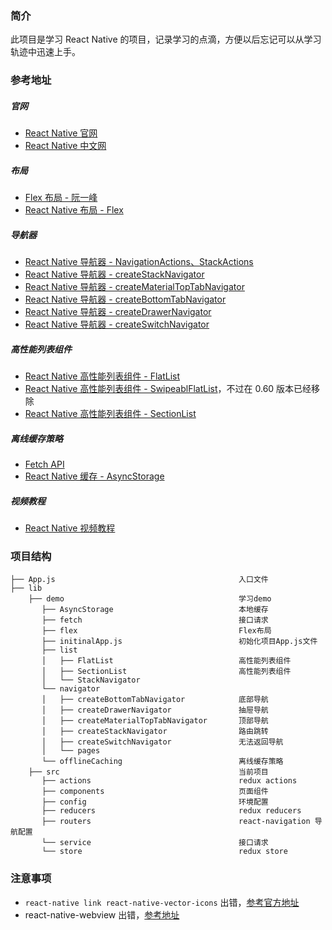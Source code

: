 ### 简介
此项目是学习 React Native 的项目，记录学习的点滴，方便以后忘记可以从学习轨迹中迅速上手。

### 参考地址

##### 官网

- [React Native 官网](http://facebook.github.io/react-native/docs/getting-started.html)
- [React Native 中文网](https://reactnative.cn/docs/0.47/getting-started.html#content)

##### 布局

- [Flex 布局 - 阮一峰](ruanyifeng.com/blog/2015/07/flex-grammar.html)
- [React Native  布局 - Flex](http://www.devio.org/2016/08/01/Reac-Native%E5%B8%83%E5%B1%80%E8%AF%A6%E7%BB%86%E6%8C%87%E5%8D%97/)

##### 导航器

- [React Native 导航器 - NavigationActions、StackActions](http://www.devio.org/2018/12/15/react-navigation3x/)
- [React Native 导航器 - createStackNavigator](https://www.devio.org/2018/12/24/createStackNavigator/)
- [React Native 导航器 - createMaterialTopTabNavigator](http://www.devio.org/2019/01/03/createMaterialTopTabNavigator/)
- [React Native 导航器 - createBottomTabNavigator](https://www.devio.org/2018/12/30/createBottomNavigator/)
- [React Native 导航器 - createDrawerNavigator](https://www.devio.org/2019/01/20/createDrawerNavigator/)
- [React Native 导航器 - createSwitchNavigator](https://www.devio.org/2019/01/21/createSwitchNavigator/)

##### 高性能列表组件

- [React Native 高性能列表组件 - FlatList](https://www.devio.org/2019/05/19/flatlist/)
- [React Native 高性能列表组件 - SwipeablFlatList](https://medium.com/@rutvikbhatt9/how-to-use-swipeableflatlist-new-react-native-experimental-component-cb792b1c7b0a)，不过在 0.60 版本已经移除
- [React Native 高性能列表组件 - SectionList](https://facebook.github.io/react-native/docs/sectionlist)

##### 离线缓存策略

- [Fetch API](https://developer.mozilla.org/en-US/docs/Web/API/Fetch_API)
- [React Native 缓存 - AsyncStorage](https://www.devio.org/2016/09/05/React-Native%E4%B9%8BAsyncStorage%E5%AD%98%E5%82%A8key%E7%AE%A1%E7%90%86%E5%B0%8F%E6%8A%80%E5%B7%A7/)

##### 视频教程

- [React Native 视频教程](https://coding.imooc.com/class/304.html)

### 项目结构

```
├── App.js                                         入口文件
├── lib
    ├── demo                                       学习demo
       ├── AsyncStorage                            本地缓存             
       ├── fetch                                   接口请求
       ├── flex                                    Flex布局
       ├── initinalApp.js                          初始化项目App.js文件
       ├── list
       │   ├── FlatList                            高性能列表组件
       │   ├── SectionList                         高性能列表组件
       │   └── StackNavigator
       └── navigator
       │   ├── createBottomTabNavigator            底部导航
       │   ├── createDrawerNavigator               抽屉导航
       │   ├── createMaterialTopTabNavigator       顶部导航
       │   ├── createStackNavigator                路由跳转
       │   ├── createSwitchNavigator               无法返回导航
       │   └── pages
       └── offlineCaching                          离线缓存策略
    ├── src                                        当前项目
       ├── actions                                 redux actions         
       ├── components                              页面组件
       ├── config                                  环境配置
       ├── reducers                                redux reducers         
       ├── routers                                 react-navigation 导航配置
       └── service                                 接口请求
       └── store                                   redux store
```

### 注意事项

- `react-native link react-native-vector-icons` 出错，[参考官方地址](https://medium.com/@vimniky/how-to-use-vector-icons-in-your-react-native-project-8212ac6a8f06)
- react-native-webview 出错，[参考地址](https://juejin.im/post/5c062c8ef265da61273d27c8)